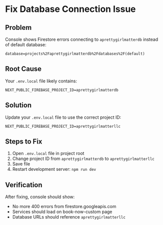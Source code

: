 # Fix Database Connection Issue

## Problem
Console shows Firestore errors connecting to `aprettygirlmatterdb` instead of default database:
```
database=projects%2Faprettygirlmatterdb%2Fdatabases%2F(default)
```

## Root Cause
Your `.env.local` file likely contains:
```
NEXT_PUBLIC_FIREBASE_PROJECT_ID=aprettygirlmatterdb
```

## Solution
Update your `.env.local` file to use the correct project ID:

```env
NEXT_PUBLIC_FIREBASE_PROJECT_ID=aprettygirlmatterllc
```

## Steps to Fix
1. Open `.env.local` file in project root
2. Change project ID from `aprettygirlmatterdb` to `aprettygirlmatterllc`
3. Save file
4. Restart development server: `npm run dev`

## Verification
After fixing, console should show:
- No more 400 errors from firestore.googleapis.com
- Services should load on book-now-custom page
- Database URLs should reference `aprettygirlmatterllc`
